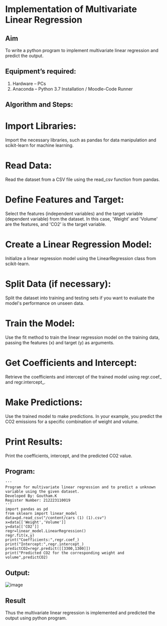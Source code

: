 # Implementation of Multivariate Linear Regression
## Aim
To write a python program to implement multivariate linear regression and predict the output.
## Equipment’s required:
1.	Hardware – PCs
2.	Anaconda – Python 3.7 Installation / Moodle-Code Runner
## Algorithm and Steps:
# Import Libraries:
Import the necessary libraries, such as pandas for data manipulation and scikit-learn for machine learning.

# Read Data:
Read the dataset from a CSV file using the read_csv function from pandas.

# Define Features and Target:
Select the features (independent variables) and the target variable (dependent variable) from the dataset. In this case, 'Weight' and 'Volume' are the features, and 'CO2' is the target variable.

# Create a Linear Regression Model:
Initialize a linear regression model using the LinearRegression class from scikit-learn.

# Split Data (if necessary):
Split the dataset into training and testing sets if you want to evaluate the model's performance on unseen data.

# Train the Model:
Use the fit method to train the linear regression model on the training data, passing the features (x) and target (y) as arguments.

# Get Coefficients and Intercept:
Retrieve the coefficients and intercept of the trained model using regr.coef_ and regr.intercept_.

# Make Predictions:
Use the trained model to make predictions. In your example, you predict the CO2 emissions for a specific combination of weight and volume.

# Print Results:
Print the coefficients, intercept, and the predicted CO2 value.

## Program:
```
'''
Program for multivariate linear regression and to predict a unknown variable using the given dataset.
Developed By: Goutham.K
Register Number: 212223110019
'''
import pandas as pd
from sklearn import linear_model
data=pd.read_csv("/content/cars (1) (1).csv")
x=data[['Weight','Volume']]
y=data[['CO2']]
regr=linear_model.LinearRegression()
regr.fit(x,y)
print("Coefficients:",regr.coef_)
print("Intercept:",regr.intercept_)
predictCO2=regr.predict([[3300,1300]])
print("Predicted CO2 for the corresponding weight and volume",predictCO2)
```
## Output:
![image](https://github.com/Goutham2306/Multivariate-Linear-Regression/assets/138971154/a6bdda57-3964-4fc2-801b-f3ac277968b6)


## Result
Thus the multivariate linear regression is implemented and predicted the output using python program.
